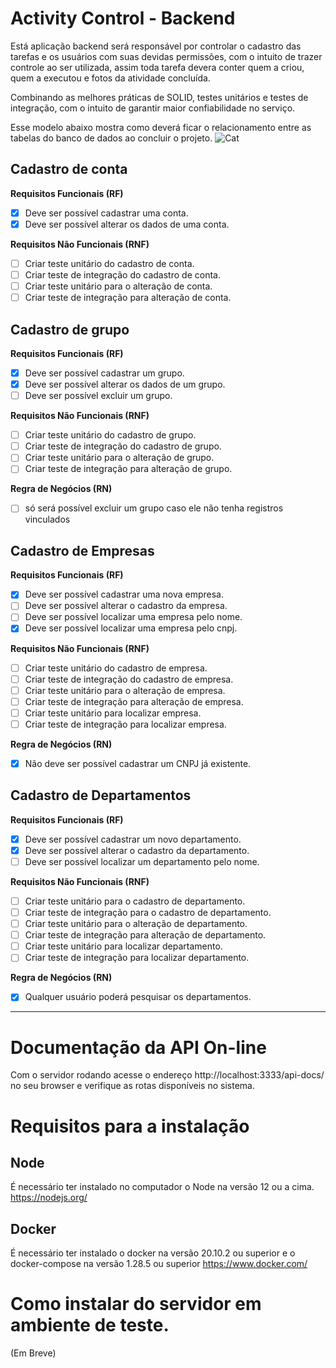 # Activity Control - Backend
Está aplicação backend será responsável por controlar o cadastro das tarefas e os usuários com suas devidas permissões, com o intuito de trazer controle ao ser utilizada, assim toda tarefa devera conter quem a criou, quem a executou e fotos da atividade concluída.

Combinando as melhores práticas de SOLID, testes unitários e testes de integração, com o intuito de garantir maior confiabilidade no serviço.

Esse modelo abaixo mostra como deverá ficar o relacionamento entre as tabelas do banco de dados ao concluir o projeto.
![Cat](https://raw.githubusercontent.com/fhtozetto/ActivityControl-Backend/master/data_model.png)

## Cadastro de conta
**Requisitos Funcionais (RF)**
- [x] Deve ser possível cadastrar uma conta.
- [x] Deve ser possível alterar os dados de uma conta.

**Requisitos Não Funcionais (RNF)**
- [ ] Criar teste unitário do cadastro de conta.
- [ ] Criar teste de integração do cadastro de conta.
- [ ] Criar teste unitário para o alteração de conta.
- [ ] Criar teste de integração para alteração de conta.

## Cadastro de grupo
**Requisitos Funcionais (RF)**
- [x] Deve ser possível cadastrar um grupo.
- [x] Deve ser possível alterar os dados de um grupo.
- [ ] Deve ser possível excluir um grupo. 

**Requisitos Não Funcionais (RNF)**
- [ ] Criar teste unitário do cadastro de grupo.
- [ ] Criar teste de integração do cadastro de grupo.
- [ ] Criar teste unitário para o alteração de grupo.
- [ ] Criar teste de integração para alteração de grupo.

**Regra de Negócios (RN)**
- [ ] só será possível excluir um grupo caso ele não tenha registros vinculados 

## Cadastro de Empresas
**Requisitos Funcionais (RF)**
- [x] Deve ser possível cadastrar uma nova empresa.
- [ ] Deve ser possível alterar o cadastro da empresa.
- [ ] Deve ser possível localizar uma empresa pelo nome.
- [x] Deve ser possível localizar uma empresa pelo cnpj.

**Requisitos Não Funcionais (RNF)**
- [ ] Criar teste unitário do cadastro de empresa.
- [ ] Criar teste de integração do cadastro de empresa.
- [ ] Criar teste unitário para o alteração de empresa.
- [ ] Criar teste de integração para alteração de empresa.
- [ ] Criar teste unitário para localizar empresa.
- [ ] Criar teste de integração para localizar empresa.

**Regra de Negócios (RN)**
- [x] Não deve ser possível cadastrar um CNPJ já existente.

## Cadastro de Departamentos
**Requisitos Funcionais (RF)**
- [x] Deve ser possível cadastrar um novo departamento.
- [x] Deve ser possível alterar o cadastro da departamento.
- [ ] Deve ser possível localizar um departamento pelo nome.

**Requisitos Não Funcionais (RNF)**
- [ ] Criar teste unitário para o cadastro de departamento.
- [ ] Criar teste de integração para o cadastro de departamento.
- [ ] Criar teste unitário para o alteração de departamento.
- [ ] Criar teste de integração para alteração de departamento.
- [ ] Criar teste unitário para localizar departamento.
- [ ] Criar teste de integração para localizar departamento.

**Regra de Negócios (RN)**
- [x] Qualquer usuário poderá pesquisar os departamentos. 


---

# Documentação da API On-line
Com o servidor rodando acesse o endereço http://localhost:3333/api-docs/ no seu browser e verifique as rotas disponíveis no sistema.

# Requisitos para a instalação
## Node
É necessário ter instalado no computador o Node na versão 12 ou a cima. https://nodejs.org/

## Docker
É necessário ter instalado o docker na versão 20.10.2 ou superior e o docker-compose na versão 1.28.5 ou superior https://www.docker.com/

# Como instalar do servidor em ambiente de teste.
(Em Breve)